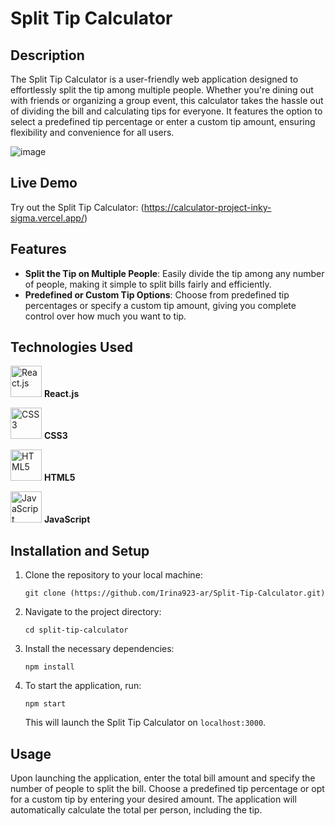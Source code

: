# Split Tip Calculator

## Description

The Split Tip Calculator is a user-friendly web application designed to effortlessly split the tip among multiple people. Whether you're dining out with friends or organizing a group event, this calculator takes the hassle out of dividing the bill and calculating tips for everyone. It features the option to select a predefined tip percentage or enter a custom tip amount, ensuring flexibility and convenience for all users.

![image](https://github.com/Irina923-ar/Split-Tip-Calculator/assets/112747712/8611b09f-a1e3-49c6-83e3-c614d058af8a)


## Live Demo

Try out the Split Tip Calculator: (https://calculator-project-inky-sigma.vercel.app/)

## Features

- **Split the Tip on Multiple People**: Easily divide the tip among any number of people, making it simple to split bills fairly and efficiently.
- **Predefined or Custom Tip Options**: Choose from predefined tip percentages or specify a custom tip amount, giving you complete control over how much you want to tip.



## Technologies Used

<img src="https://reactjs.org/logo-og.png" width="50" alt="React.js"> **React.js**

<img src="https://upload.wikimedia.org/wikipedia/commons/d/d5/CSS3_logo_and_wordmark.svg" width="50" alt="CSS3"> **CSS3**

<img src="https://upload.wikimedia.org/wikipedia/commons/6/61/HTML5_logo_and_wordmark.svg" width="50" alt="HTML5"> **HTML5**

<img src="https://upload.wikimedia.org/wikipedia/commons/6/6a/JavaScript-logo.png" width="50" alt="JavaScript"> **JavaScript**

## Installation and Setup

1. Clone the repository to your local machine:
    ```
    git clone (https://github.com/Irina923-ar/Split-Tip-Calculator.git)
    ```
2. Navigate to the project directory:
    ```
    cd split-tip-calculator
    ```
3. Install the necessary dependencies:
    ```
    npm install
    ```
4. To start the application, run:
    ```
    npm start
    ```
    This will launch the Split Tip Calculator on `localhost:3000`.

## Usage

Upon launching the application, enter the total bill amount and specify the number of people to split the bill. Choose a predefined tip percentage or opt for a custom tip by entering your desired amount. The application will automatically calculate the total per person, including the tip.
